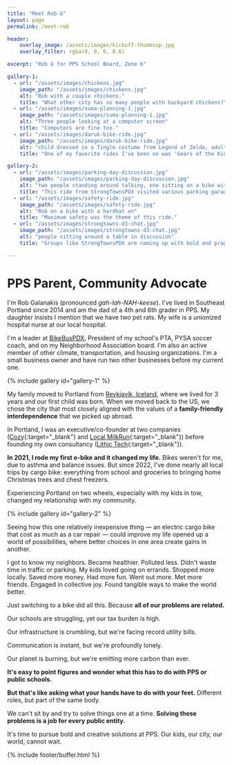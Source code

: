 ```yaml
---
title: "Meet Rob G"
layout: page
permalink: /meet-rob

header:
    overlay_image: /assets/images/kickoff-thumbsup.jpg
    overlay_filter: rgba(0, 0, 0, 0.6)

excerpt: "Rob G for PPS School Board, Zone 6"

gallery-1:
  - url: "/assets/images/chickens.jpg"
    image_path: "/assets/images/chickens.jpg"
    alt: "Rob with a couple chickens."
    title: "What other city has so many people with backyard chickens?"
  - url: "/assets/images/suma-planning-1.jpg"
    image_path: "/assets/images/suma-planning-1.jpg"
    alt: "Three people looking at a computer screen"
    title: "Computers are fine too."
  - url: "/assets/images/daruk-bike-ride.jpg"
    image_path: "/assets/images/daruk-bike-ride.jpg"
    alt: "child dressed in a Tingle costume from Legend of Zelda, adult dressed as Daruk from Breath of the Wild, child in a costume as Link from Minish Cap"
    title: "One of my favorite rides I've been on was 'Gears of the Kingdom.' We're in costume here as Tingle, Daruk (giant foam hands not picture), and Link from Minish Cap. My wife dressed as Zelda."

gallery-2:
  - url: "/assets/images/parking-day-discussion.jpg"
    image_path: "/assets/images/parking-day-discussion.jpg"
    alt: "two people standing around talking, one sitting on a bike with a squirrel mask on"
    title: "This ride from StrongTownsPDX visited various parking garages in the central city and talked about what used to exist (housing and businesses)."
  - url: "/assets/images/safety-ride.jpg"
    image_path: "/assets/images/safety-ride.jpg"
    alt: "Rob on a bike with a hardhat on"
    title: "Maximum safety was the theme of this ride."
  - url: "/assets/images/strongtowns-d3-chat.jpg"
    image_path: "/assets/images/strongtowns-d3-chat.jpg"
    alt: "people sitting around a table in discussion"
    title: "Groups like StrongTownsPDX are coming up with bold and pragmatic ways to solve Portland's problems."

---
```


# PPS Parent, Community Advocate

I'm Rob Galanakis (pronounced _gah-lah-NAH-keese_). I've lived in Southeast Portland since 2014
and am the dad of a 4th and 6th grader in PPS. My daughter insists I mention that we have two pet rats.
My wife is a unionized hospital nurse at our local hospital. 

I'm a leader at [BikeBusPDX](https://bikebuspdx.org), President of my school's PTA, PYSA soccer coach, and on my Neighborhood Association board.
I'm also an active member of other climate, transportation, and housing organizations. I'm a small business owner and have run two other businesses before my current one.

{% include gallery id="gallery-1" %}

My family moved to Portland from [Reykjavík, Iceland](https://www.robg3d.com/2012/11/taking-your-dog-to-iceland/), where we lived for 3 years and our first child was born.
When we moved back to the US, we chose the city that most closely aligned with the values of a **family-friendly interdependence**
that we picked up abroad.

In Portland, I was an executive/co-founder at two companies ([Cozy](https://www.oregonlive.com/silicon-forest/2018/11/cozy_portland_tech_startup_sel.html){:target="_blank"} and [Local MilkRun](https://www.koin.com/news/health/coronavirus/milkrun-delivery-connects-portland-metro-with-local-food/){:target="_blank"}) before founding my own consultancy ([Lithic Tech](https://lithic.tech){:target="_blank"}).

**In 2021, I rode my first e-bike and it changed my life.** Bikes weren't for me, due to asthma and balance issues. But since 2022, I've done nearly all local trips by cargo bike: everything from school and groceries to bringing home Christmas trees and chest freezers.

Experiencing Portland on two wheels, especially with my kids in tow, changed my relationship with my community.

{% include gallery id="gallery-2" %}

Seeing how this one relatively inexpensive thing &mdash; an electric cargo bike that cost as much as a car repair &mdash; could improve my life
opened up a world of possibilities, where better choices in one area create gains in another.

I got to know my neighbors. Became healthier. Polluted less. Didn't waste time in traffic or parking. My kids loved going on errands. Shopped more locally. Saved more money. Had more fun. Went out more. Met more friends. Engaged in collective joy. Found tangible ways to make the world better.

Just switching to a bike did all this. Because **all of our problems are related.**

Our schools are struggling, yet our tax burden is high.

Our infrastructure is crumbling, but we're facing record utility bills.

Communication is instant, but we're profoundly lonely.

Our planet is burning, but we're emitting more carbon than ever.

**It's easy to point figures and wonder what this has to do with PPS or public schools.**

**But that's like asking what your hands have to do with your feet.**
Different roles, but part of the same body.

We can't sit by and try to solve things one at a time. **Solving these problems is a job for every public entity.**

It's time to pursue bold and creative solutions at PPS.
Our kids, our city, our world, cannot wait.

{% include footer/buffer.html %}
